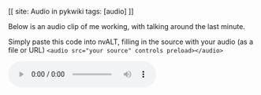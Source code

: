 [[
site: Audio in pykwiki
tags: [audio]
]]

Below is an audio clip of me working, with talking around the last minute.

Simply paste this code into nvALT, filling in the source with your audio (as a file or URL) `<audio src="your source" controls preload></audio>`


<audio src="http://bladesrob.com/soundscape-audio/151110_0082.wav" controls preload></audio>
